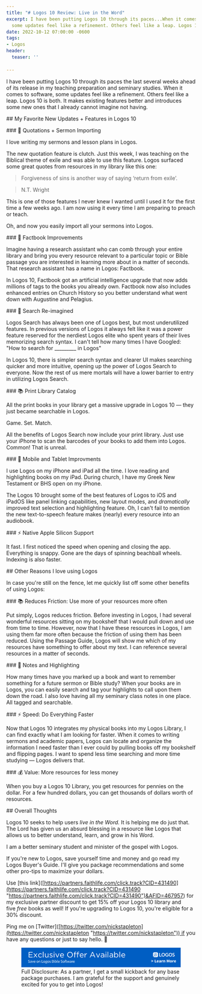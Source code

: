 ```yaml
---
title: "# Logos 10 Review: Live in the Word"
excerpt: I have been putting Logos 10 through its paces...When it comes to software,
  some updates feel like a refinement. Others feel like a leap. Logos 10 is both.
date: 2022-10-12 07:00:00 -0600
tags:
- Logos
header:
  teaser: ''

---
```

I have been putting Logos 10 through its paces the last several weeks ahead of its release in my teaching preparation and seminary studies. When it comes to software, some updates feel like a refinement. Others feel like a leap. Logos 10 is both. It makes existing features better and introduces some new ones that I already cannot imagine not having.

\## My Favorite New Updates + Features in Logos 10

\### 🤯 Quotations + Sermon Importing

I love writing my sermons and lesson plans in Logos. 

The new quotation feature is clutch. Just this week, I was teaching on the Biblical theme of exile and was able to use this feature. Logos surfaced some great quotes from resources in my library like this one:

> Forgiveness of sins is another way of saying ‘return from exile’.

> N.T. Wright

This is one of those features I never knew I wanted until I used it for the first time a few weeks ago. I am now using it every time I am preparing to preach or teach.

Oh, and now you easily import all your sermons into Logos. 

\### 📖 Factbook Improvements 

Imagine having a research assistant who can comb through your entire library and bring you every resource relevant to a particular topic or Bible passage you are interested in learning more about in a matter of seconds. That research assistant has a name in Logos: Factbook.

In Logos 10, Factbook got an artificial intelligence upgrade that now adds millions of tags to the books you already own. Factbook now also includes enhanced entries on Church History so you better understand what went down with Augustine and Pelagius.

\### 🔎 Search Re-imagined

Logos Search has always been one of Logos best, but most underutilized features. In previous versions of Logos it always felt like it was a power feature reserved for the nerdiest Logos elite who spent years of their lives memorizing search syntax. I can't tell how many times I have Googled: "How to search for _________ in Logos"

In Logos 10, there is simpler search syntax and clearer UI makes searching quicker and more intuitive, opening up the power of Logos Search to everyone. Now the rest of us mere mortals will have a lower barrier to entry in utilizing Logos Search.

\### 📚 Print Library Catalog

All the print books in your library get a massive upgrade in Logos 10 — they just became searchable in Logos. 

Game. Set. Match.

All the benefits of Logos Search now include your print library. Just use your iPhone to scan the barcodes of your books to add them into Logos. Common! That is unreal. 

\### 📱 Mobile and Tablet Improvments

I use Logos on my iPhone and iPad all the time. I love reading and highlighting books on my iPad. During church, I have my Greek New Testament or BHS open on my iPhone. 

The Logos 10 brought some of the best features of Logos to iOS and iPadOS like panel linking capabilities, new layout modes, and *dramatically* improved text selection and highlighting feature. Oh, I can't fail to mention the new text-to-speech feature makes (nearly) every resource into an audiobook.

\### ⚡ Native Apple Silicon Support

It fast. I first noticed the speed when opening and closing the app. Everything is snappy. Gone are the days of spinning beachball wheels. Indexing is also faster. 

\## Other Reasons I love using Logos

In case you're still on the fence, let me quickly list off some other benefits of using Logos:

\### 📚 Reduces Friction: Use more of your resources more often

Put simply, Logos reduces friction. Before investing in Logos, I had several wonderful resources sitting on my bookshelf that I would pull down and use from time to time. However, now that I have these resources in Logos, I am using them far more often because the friction of using them has been reduced. Using the Passage Guide, Logos will show me which of my resources have something to offer about my text. I can reference several resources in a matter of seconds.

\### 📝 Notes and Highlighting

How many times have you marked up a book and want to remember something for a future sermon or Bible study? When your books are in Logos, you can easily search and tag your highlights to call upon them down the road. I also love having all my seminary class notes in one place. All tagged and searchable.

\### ⚡ Speed: Do Everything Faster

Now that Logos 10 integrates my physical books into my Logos Library, I can find exactly what I am looking for faster. When it comes to writing sermons and academic papers, Logos can locate and organize the information I need faster than I ever could by pulling books off my bookshelf and flipping pages. I want to spend less time searching and more time studying — Logos delivers that.

\### 💰 Value: More resources for less money

When you buy a Logos 10 Library, you get resources for pennies on the dollar. For a few hundred dollars, you can get thousands of dollars worth of resources.

\## Overall Thoughts

Logos 10 seeks to help users *live in the Word.* It is helping me do just that. The Lord has given us an absurd blessing in a resource like Logos that allows us to better understand, learn, and grow in his Word.

I am a better seminary student and minister of the gospel with Logos.

If you're new to Logos, save yourself time and money and go read my Logos Buyer's Guide. I'll give you package recommendations and some other pro-tips to maximize your dollars.

Use \[this link\]([https://partners.faithlife.com/click.track?CID=431490](https://partners.faithlife.com/click.track?CID=431490 "https://partners.faithlife.com/click.track?CID=431490")&AFID=467957) for my exclusive partner discount to get 15% off your Logos 10 library and five _free_ books as well! If you're upgrading to Logos 10, you're eligible for a 30% discount.

Ping me on \[Twitter\]([https://twitter.com/nickstapleton](https://twitter.com/nickstapleton "https://twitter.com/nickstapleton")) if you have any questions or just to say hello. 👋

<figure> <a href="[https://partners.faithlife.com/click.track?CID=431490](https://partners.faithlife.com/click.track?CID=431490 "https://partners.faithlife.com/click.track?CID=431490")&AFID=467957"><img src="/assets/images/partners-ad-offer-focus-728x90.png"></a> <figcaption>Full Disclosure: As a partner, I get a small kickback for any base package purchases. I am grateful for the support and genuinely excited for you to get into Logos!</figcaption> </figure>
